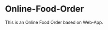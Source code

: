 # Online-Food-Order

This is an Online Food Order based on Web-App.











































































































































































































































































































































